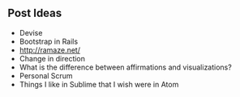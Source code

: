 ## Post Ideas

- Devise
- Bootstrap in Rails
- http://ramaze.net/
- Change in direction
- What is the difference between affirmations and visualizations?
- Personal Scrum
- Things I like in Sublime that I wish were in Atom
